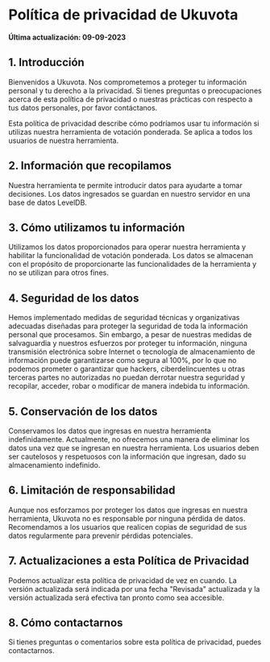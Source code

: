 # Política de privacidad de Ukuvota

**Última actualización: 09-09-2023**

## 1. Introducción

Bienvenidos a Ukuvota. Nos comprometemos a proteger tu información personal y tu derecho a la privacidad. Si tienes preguntas o preocupaciones acerca de esta política de privacidad o nuestras prácticas con respecto a tus datos personales, por favor contáctanos.

Esta política de privacidad describe cómo podríamos usar tu información si utilizas nuestra herramienta de votación ponderada. Se aplica a todos los usuarios de nuestra herramienta.

## 2. Información que recopilamos

Nuestra herramienta te permite introducir datos para ayudarte a tomar decisiones. Los datos ingresados se guardan en nuestro servidor en una base de datos LevelDB.

## 3. Cómo utilizamos tu información

Utilizamos los datos proporcionados para operar nuestra herramienta y habilitar la funcionalidad de votación ponderada. Los datos se almacenan con el propósito de proporcionarte las funcionalidades de la herramienta y no se utilizan para otros fines.

## 4. Seguridad de los datos

Hemos implementado medidas de seguridad técnicas y organizativas adecuadas diseñadas para proteger la seguridad de toda la información personal que procesamos. Sin embargo, a pesar de nuestras medidas de salvaguardia y nuestros esfuerzos por proteger tu información, ninguna transmisión electrónica sobre Internet o tecnología de almacenamiento de información puede garantizarse como segura al 100%, por lo que no podemos prometer o garantizar que hackers, ciberdelincuentes u otras terceras partes no autorizadas no puedan derrotar nuestra seguridad y recopilar, acceder, robar o modificar de manera indebida tu información.

## 5. Conservación de los datos

Conservamos los datos que ingresas en nuestra herramienta indefinidamente. Actualmente, no ofrecemos una manera de eliminar los datos una vez que se ingresan en nuestra herramienta. Los usuarios deben ser cautelosos y respetuosos con la información que ingresan, dado su almacenamiento indefinido.

## 6. Limitación de responsabilidad

Aunque nos esforzamos por proteger los datos que ingresas en nuestra herramienta, Ukuvota no es responsable por ninguna pérdida de datos. Recomendamos a los usuarios que realicen copias de seguridad de sus datos regularmente para prevenir pérdidas potenciales.

## 7. Actualizaciones a esta Política de Privacidad

Podemos actualizar esta política de privacidad de vez en cuando. La versión actualizada será indicada por una fecha "Revisada" actualizada y la versión actualizada será efectiva tan pronto como sea accesible.

## 8. Cómo contactarnos

Si tienes preguntas o comentarios sobre esta política de privacidad, puedes contactarnos.
